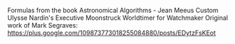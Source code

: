 Formulas from the book Astronomical Algorithms - Jean Meeus
Custom Ulysse Nardin's Executive Moonstruck Worldtimer for Watchmaker
Original work of Mark Segraves: https://plus.google.com/109873773018255084880/posts/EDytzFsKEot
